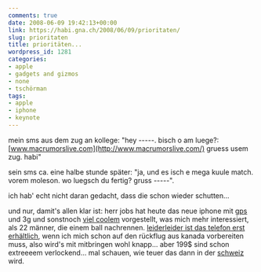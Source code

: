```yaml
---
comments: true
date: 2008-06-09 19:42:13+00:00
link: https://habi.gna.ch/2008/06/09/prioritaten/
slug: prioritaten
title: prioritäten...
wordpress_id: 1281
categories:
- apple
- gadgets and gizmos
- none
- tschörman
tags:
- apple
- iphone
- keynote
---
```


mein sms aus dem zug an kollege: "hey -----. bisch o am luege?: [www.macrumorslive.com](http://www.macrumorslive.com/) gruess usem zug. habi"




sein sms ca. eine halbe stunde später: "ja, und es isch e mega kuule match. vorem moleson. wo luegsch du fertig? gruss -----".




ich hab' echt nicht daran gedacht, dass die schon wieder schutten...




und nur, damit's allen klar ist: herr jobs hat heute das neue iphone mit [gps](https://apple.com/iphone/features/gps.html) und 3g und sonstnoch [viel coolem](http://www.apple.com/iphone/features/) vorgestellt, was mich mehr interessiert, als 22 männer, die einem ball nachrennen. [leiderleider ist das telefon erst erhältlich](http://www.apple.com/iphone/), wenn ich mich schon auf den rückflug aus kanada vorbereiten muss, also wird's mit mitbringen wohl knapp... aber 199$ sind schon extreeeem verlockend... mal schauen, wie teuer das dann in der [schweiz](http://www.apple.com/chde/iphone/buy/) wird.



